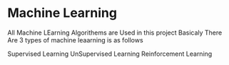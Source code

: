 # Machine Learning 
All Machine LEarning Algorithems are Used in this project Basicaly There Are 3 types of machine leaarning is as follows

Supervised Learning
UnSupervised Learning
Reinforcement Learning

